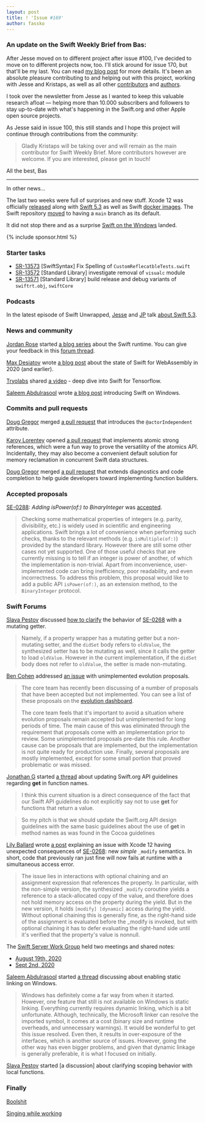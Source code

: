 ```yaml
---
layout: post
title: ! 'Issue #169'
author: fassko
---
```


### An update on the Swift Weekly Brief from Bas:

After Jesse moved on to different project after issue #100, I've decided to move on to different projects now, too.
I'll stick around for issue 170, but that'll be my last. You can read [my blog post](https://basthomas.github.io/goodbye-swift-weekly) for more details. It's been an absolute pleasure contributing to and helping out with this project, working with Jesse and Kristaps, as well as all other [contributors](https://github.com/SwiftWeekly/swiftweekly.github.io/graphs/contributors) and [authors](../authors).

I took over the newsletter from Jesse as I wanted to keep this valuable research afloat — helping more than 10.000 subscribers and followers to stay up-to-date with what's happening in the Swift.org and other Apple open source projects.

As Jesse said in issue 100, this still stands and I hope this project will continue through contributions from the community:

> Gladly Kristaps will be taking over and will remain as the main contributor for Swift Weekly Brief. More contributors however are welcome. If you are interested, please get in touch!

All the best,
Bas

---

In other news...

The last two weeks were full of surprises and new stuff. Xcode 12 was officially [released](https://developer.apple.com/documentation/xcode-release-notes/xcode-12-release-notes) along with [Swift 5.3](https://swift.org/blog/swift-5-3-released/) as well as Swift [docker images](https://hub.docker.com/_/swift). The Swift repository [moved](https://forums.swift.org/t/updating-branch-names/40412) to having a `main` branch as its default.

It did not stop there and as a surprise [Swift on the Windows](https://swift.org/blog/swift-on-windows/) landed.

<!--excerpt-->

{% include sponsor.html %}

### Starter tasks

- [SR-13573](https://bugs.swift.org/browse/SR-13573) [SwiftSyntax] Fix Spelling of `CustomReflecatbleTests.swift`
- [SR-13572](https://bugs.swift.org/browse/SR-13572) [Standard Library] investigate removal of `visualc` module
- [SR-13571](https://bugs.swift.org/browse/SR-13571) [Standard Library] build release and debug variants of `swiftrt.obj`, `swiftCore`

### Podcasts

In the latest episode of Swift Unwrapped, [Jesse](https://twitter.com/jesse_squires)
and [JP](https://twitter.com/simjp) talk [about
Swift 5.3](https://spec.fm/podcasts/swift-unwrapped/DasaMAiV).

### News and community

[Jordan Rose](https://twitter.com/UINT_MIN) started [a blog series](https://belkadan.com/blog/2020/08/Swift-Runtime-Heap-Objects/) about the Swift runtime. You can give your feedback in this [forum thread](https://forums.swift.org/t/blog-series-the-swift-runtime/40296).

[Max Desiatov](https://twitter.com/maxdesiatov) wrote [a blog post](https://desiatov.com/swift-webassembly-2020/) about the state of Swift for WebAssembly in 2020 (and earlier).

[Tryolabs](https://tryolabs.com/) shared [a video](https://www.youtube.com/watch?v=WxFPrypPBpU) - deep dive into Swift for Tensorflow.

[Saleem Abdulrasool](https://twitter.com/compnerd/) wrote [a blog post](https://swift.org/blog/swift-on-windows/) introducing Swift on Windows.

### Commits and pull requests

[Doug Gregor](https://twitter.com/dgregor79) merged [a pull request](https://github.com/apple/swift/pull/33998) that introduces the `@actorIndependent` attribute.

[Karoy Lorentey](https://twitter.com/lorentey) opened [a pull request](https://github.com/apple/swift-se-0282-experimental/pull/1) that implements atomic strong references, which were a fun way to prove the versatility of the atomics API. Incidentally, they may also become a convenient default solution for memory reclamation in concurrent Swift data structures.

[Doug Gregor](https://twitter.com/dgregor79) merged [a pull request](https://github.com/apple/swift/pull/33972) that extends diagnostics and code completion to help guide developers toward implementing function builders.

### Accepted proposals

[SE-0288](https://github.com/apple/swift-evolution/blob/master/proposals/0288-binaryinteger-ispower.md): *Adding isPower(of:) to BinaryInteger* was [accepted](https://forums.swift.org/t/accepted-se-0288-adding-ispower-of-to-binaryinteger/40325).

> Checking some mathematical properties of integers (e.g. parity, divisibility, etc.) is widely used in scientific and engineering applications. Swift brings a lot of convenience when performing such checks, thanks to the relevant methods (e.g. `isMultiple(of:)`) provided by the standard library. However there are still some other cases not yet supported. One of those useful checks that are currently missing is to tell if an integer is power of another, of which the implementation is non-trivial. Apart from inconvenience, user-implemented code can bring inefficiency, poor readability, and even incorrectness. To address this problem, this proposal would like to add a public API `isPower(of:)`, as an extension method, to the `BinaryInteger` protocol.

### Swift Forums

[Slava Pestov](https://twitter.com/slava_pestov) discussed [how to clarify](https://forums.swift.org/t/clarify-behavior-of-se-0268-with-a-mutating-getter/40324) the behavior of [SE-0268](https://github.com/apple/swift-evolution/blob/master/proposals/0268-didset-semantics.md) with a mutating getter.

> Namely, if a property wrapper has a mutating getter but a non-mutating setter, and the `didSet` body refers to `oldValue`, the synthesized setter has to be mutating as well, since it calls the getter to load `oldValue`. However in the current implementation, if the `didSet` body does not refer to `oldValue`, the setter is made non-mutating.

[Ben Cohen](https://twitter.com/airspeedswift) addressed [an issue](https://forums.swift.org/t/addressing-unimplemented-evolution-proposals/40322) with unimplemented evolution proposals.

> The core team has recently been discussing of a number of proposals that have been accepted but not implemented. You can see a list of these proposals on the [evolution dashboard](https://apple.github.io/swift-evolution/#?search=Accepted).
> 
> The core team feels that it's important to avoid a situation where evolution proposals remain accepted but unimplemented for long periods of time. The main cause of this was eliminated through the requirement that proposals come with an implementation prior to review. Some unimplemented proposals pre-date this rule. Another cause can be proposals that are implemented, but the implementation is not quite ready for production use. Finally, several proposals are mostly implemented, except for some small portion that proved problematic or was missed.

[Jonathan G](https://forums.swift.org/u/1oo7) started [a thread](https://forums.swift.org/t/update-swift-org-api-guidelines-regarding-get-in-function-names/40294/3) about updating Swift.org API guidelines regarding **get** in function names.

>  I think this current situation is a direct consequence of the fact that our Swift API guidelines do not explicitly say not to use **get** for functions that return a value.

> So my pitch is that we should update the Swift.org API design guidelines with the same basic guidelines about the use of **get** in method names as was found in the Cocoa guidelines

[Lily Ballard](https://forums.swift.org/u/lily_ballard) wrote [a post](https://forums.swift.org/t/se-0268-refine-didset-semantics-and-unexpected-interaction-with-exclusive-memory-access/40364) explaining an issue with Xcode 12 having unexpected consequences of [SE-0268](https://github.com/apple/swift-evolution/blob/master/proposals/0268-didset-semantics.md): new *simple* `_modify` semantics. In short, code that previously ran just fine will now fails at runtime with a simultaneous access error.

> The issue lies in interactions with optional chaining and an assignment expression that references the property. In particular, with the non-simple version, the synthesized `_modify` coroutine yields a reference to a stack-allocated copy of the value, and therefore does not hold memory access on the property during the yield. But in the new version, it holds `[modify] [dynamic]` access during the yield. Without optional chaining this is generally fine, as the right-hand side of the assignment is evaluated before the _modify is invoked, but with optional chaining it has to defer evaluating the right-hand side until it's verified that the property's value is nonnull.

The [Swift Server Work Group](https://swift.org/server/) held two meetings and shared notes:

* [August 19th, 2020](https://forums.swift.org/t/august-19th-2020/40347)
* [Sept 2nd, 2020](https://forums.swift.org/t/sept-2nd-2020/40382)

[Saleem Abdulrasool](https://twitter.com/compnerd/) started [a thread](https://forums.swift.org/t/enabling-static-linking-on-windows/40509) discussing about enabling static linking on Windows.

> Windows has definitely come a far way from when it started. However, one feature that still is not available on Windows is static linking. Everything currently requires dynamic linking, which is a bit unfortunate. Although, technically, the Microsoft linker can resolve the imported symbol, it comes at a cost (binary size and runtime overheads, and unnecessary warnings). It would be wonderful to get this issue resolved. Even then, it results in over-exposure of the interfaces, which is another source of issues. However, going the other way has even bigger problems, and given that dynamic linkage is generally preferable, it is what I focused on initially.

[Slava Pestov](https://twitter.com/slava_pestov) started [a discussion] about clarifying scoping behavior with local functions.

### Finally

[Boolshit](https://twitter.com/EmilyKager/status/1306653151332720640)

[Singing while working](https://twitter.com/dgregor79/status/1306834844609966080)
